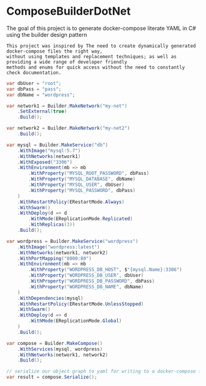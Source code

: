 # ComposeBuilderDotNet
    
The goal of this project is to generate docker-compose literate YAML in C# using the builder design pattern

    This project was inspired by The need to create dynamically generated docker-compose files the right way, 
    without using templates and replacement techniques; as well as providing a wide range of developer friendly
    methods and enums for quick access without the need to constantly check documentation.

```csharp
var dbUser = "root";
var dbPass = "pass";
var dbName = "wordpress"; 

var network1 = Builder.MakeNetwork("my-net")
    .SetExternal(true)                       
    .Build();

var network2 = Builder.MakeNetwork("my-net2") 
    .Build();

var mysql = Builder.MakeService("db")
    .WithImage("mysql:5.7")
    .WithNetworks(network1)
    .WithExposed("3306") 
    .WithEnvironment(mb => mb
        .WithProperty("MYSQL_ROOT_PASSWORD", dbPass)
        .WithProperty("MYSQL_DATABASE", dbName)
        .WithProperty("MYSQL_USER", dbUser)
        .WithProperty("MYSQL_PASSWORD", dbPass)
    )
    .WithRestartPolicy(ERestartMode.Always) 
    .WithSwarm()
    .WithDeploy(d => d
        .WithMode(EReplicationMode.Replicated)
        .WithReplicas(3))
    .Build();

var wordpress = Builder.MakeService("wordpress")
    .WithImage("wordpress:latest")
    .WithNetworks(network1, network2)
    .WithPortMapping("8000:80") 
    .WithEnvironment(mb => mb
        .WithProperty("WORDPRESS_DB_HOST", $"{mysql.Name}:3306")
        .WithProperty("WORDPRESS_DB_USER", dbUser)
        .WithProperty("WORDPRESS_DB_PASSWORD", dbPass)
        .WithProperty("WORDPRESS_DB_NAME", dbName)
    )
    .WithDependencies(mysql) 
    .WithRestartPolicy(ERestartMode.UnlessStopped) 
    .WithSwarm()
    .WithDeploy(d => d
        .WithMode(EReplicationMode.Global) 
    )
    .Build();

var compose = Builder.MakeCompose()
    .WithServices(mysql, wordpress)
    .WithNetworks(network1, network2)
    .Build();

// serialize our object graph to yaml for writing to a docker-compose file
var result = compose.Serialize();

```